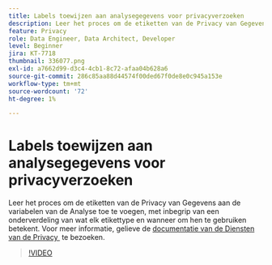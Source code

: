 ```yaml
---
title: Labels toewijzen aan analysegegevens voor privacyverzoeken
description: Leer het proces om de etiketten van de Privacy van Gegevens aan de variabelen van de Analyse toe te voegen, met inbegrip van een onderverdeling van wat elk etikettype en wanneer om hen te gebruiken betekent.
feature: Privacy
role: Data Engineer, Data Architect, Developer
level: Beginner
jira: KT-7718
thumbnail: 336077.png
exl-id: a7662d99-d3c4-4cb1-8c72-afaa04b628a6
source-git-commit: 286c85aa88d44574f00ded67f0de8e0c945a153e
workflow-type: tm+mt
source-wordcount: '72'
ht-degree: 1%

---
```


# Labels toewijzen aan analysegegevens voor privacyverzoeken

Leer het proces om de etiketten van de Privacy van Gegevens aan de variabelen van de Analyse toe te voegen, met inbegrip van een onderverdeling van wat elk etikettype en wanneer om hen te gebruiken betekent. Voor meer informatie, gelieve de [&#x200B; documentatie van de Diensten van de Privacy &#x200B;](https://experienceleague.adobe.com/docs/experience-platform/privacy/home.html?lang=nl) te bezoeken.

>[!VIDEO](https://video.tv.adobe.com/v/336077?learn=on&enablevpops)
